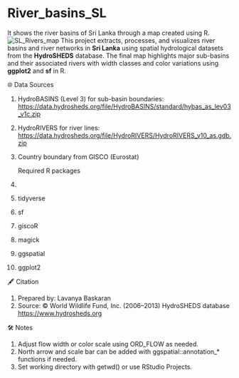 # River_basins_SL
It shows the river basins of Sri Lanka through a map created using R. 
![SL_Rivers_map](images/srilanka_river_basins.png)
This project extracts, processes, and visualizes river basins and river networks in **Sri Lanka** using spatial hydrological datasets from the **HydroSHEDS** database.
The final map highlights major sub-basins and their associated rivers with width classes and color variations using **ggplot2** and **sf** in R.

🌐 Data Sources
1. HydroBASINS (Level 3) for sub-basin boundaries:
   https://data.hydrosheds.org/file/HydroBASINS/standard/hybas_as_lev03_v1c.zip
2. HydroRIVERS for river lines:
   https://data.hydrosheds.org/file/HydroRIVERS/HydroRIVERS_v10_as.gdb.zip
3. Country boundary from GISCO (Eurostat)

   Required R packages 
1. ```r
2. tidyverse
3. sf
4. giscoR
5. magick
6. ggspatial
7. ggplot2

🖋️ Citation
   1. Prepared by: Lavanya Baskaran
   2. Source: © World Wildlife Fund, Inc. (2006–2013) HydroSHEDS database
      https://www.hydrosheds.org

🛠️ Notes
   1. Adjust flow width or color scale using ORD_FLOW as needed.
   2. North arrow and scale bar can be added with ggspatial::annotation_* functions if needed.
   3. Set working directory with getwd() or use RStudio Projects.
